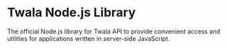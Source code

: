 # Twala Node.js Library

The official Node.js library for Twala API to provide convenient access and utilities for applications written in server-side JavaScript.

